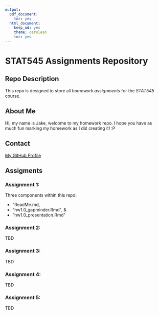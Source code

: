 ```yaml
---
output:
  pdf_document:
    toc: yes
  html_document:
    keep_md: yes
    theme: cerulean
    toc: yes
---
```


# STAT545 Assignments Repository

## Repo Description
This repo is designed to store all *homework assignments* for the *STAT545* course.

## About Me
Hi, my name is Jake, welcome to my homework repo. I hope you have as much fun marking my homework as I did creating it! :P

## Contact
[My GitHub Profile](https://github.com/jacobgerlofs)

## Assigments

### Assignment 1:
Three components within this repo: 
* "ReadMe.md, 
* "hw1.0_gapminder.Rmd", & 
* "hw1.0_presentation.Rmd"

### Assignment 2:
TBD

### Assignment 3:
TBD

### Assignment 4:
TBD

### Assignment 5:
TBD

 
